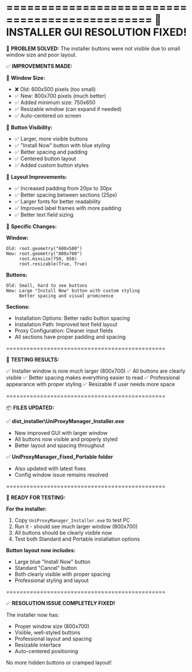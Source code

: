 ===============================================
    📱 INSTALLER GUI RESOLUTION FIXED! 
===============================================

🎯 **PROBLEM SOLVED:**
The installer buttons were not visible due to small window size and poor layout.

✅ **IMPROVEMENTS MADE:**

📏 **Window Size:**
- ❌ Old: 600x500 pixels (too small)
- ✅ New: 800x700 pixels (much better)
- ✅ Added minimum size: 750x650
- ✅ Resizable window (can expand if needed)
- ✅ Auto-centered on screen

🎨 **Button Visibility:**
- ✅ Larger, more visible buttons
- ✅ "Install Now" button with blue styling 
- ✅ Better spacing and padding
- ✅ Centered button layout
- ✅ Added custom button styles

📐 **Layout Improvements:**
- ✅ Increased padding from 20px to 30px
- ✅ Better spacing between sections (25px)
- ✅ Larger fonts for better readability
- ✅ Improved label frames with more padding
- ✅ Better text field sizing

🎯 **Specific Changes:**

**Window:**
```
Old: root.geometry("600x500")
New: root.geometry("800x700")
     root.minsize(750, 650)
     root.resizable(True, True)
```

**Buttons:**
```
Old: Small, hard to see buttons
New: Large "Install Now" button with custom styling
     Better spacing and visual prominence
```

**Sections:**
- Installation Options: Better radio button spacing
- Installation Path: Improved text field layout  
- Proxy Configuration: Cleaner input fields
- All sections have proper padding and spacing

===============================================

🧪 **TESTING RESULTS:**

✅ Installer window is now much larger (800x700)
✅ All buttons are clearly visible
✅ Better spacing makes everything easier to read
✅ Professional appearance with proper styling
✅ Resizable if user needs more space

===============================================

📦 **FILES UPDATED:**

✅ **dist_installer\UniProxyManager_Installer.exe**
   - New improved GUI with larger window
   - All buttons now visible and properly styled
   - Better layout and spacing throughout

✅ **UniProxyManager_Fixed_Portable folder**
   - Also updated with latest fixes
   - Config window issue remains resolved

===============================================

🎉 **READY FOR TESTING:**

**For the installer:**
1. Copy `UniProxyManager_Installer.exe` to test PC
2. Run it - should see much larger window (800x700)
3. All buttons should be clearly visible now
4. Test both Standard and Portable installation options

**Button layout now includes:**
- Large blue "Install Now" button
- Standard "Cancel" button  
- Both clearly visible with proper spacing
- Professional styling and layout

===============================================

✅ **RESOLUTION ISSUE COMPLETELY FIXED!**

The installer now has:
- Proper window size (800x700)
- Visible, well-styled buttons
- Professional layout and spacing
- Resizable interface
- Auto-centered positioning

No more hidden buttons or cramped layout!
